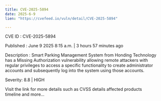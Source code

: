 ```yaml
---
title: CVE-2025-5894
date: 2025-6-9
lien: "https://cvefeed.io/vuln/detail/CVE-2025-5894"

---
```


CVE ID : CVE-2025-5894

Published :  June 9
2025
8:15 a.m. | 3 hours
57 minutes ago

Description : Smart Parking Management System from Honding Technology has a Missing Authorization vulnerability
allowing remote attackers with regular privileges to access a specific functionality to create administrator accounts
and subsequently log into the system using those accounts.

Severity: 8.8 | HIGH

Visit the link for more details
such as CVSS details
affected products
timeline
and more...
